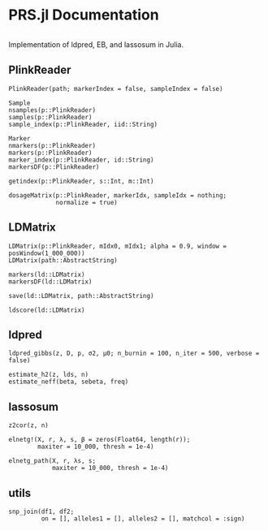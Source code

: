 # PRS.jl Documentation

```@contents
```

Implementation of ldpred, EB, and lassosum in Julia.

## PlinkReader

```@docs
PlinkReader(path; markerIndex = false, sampleIndex = false)

Sample
nsamples(p::PlinkReader)
samples(p::PlinkReader)
sample_index(p::PlinkReader, iid::String)

Marker
nmarkers(p::PlinkReader)
markers(p::PlinkReader)
marker_index(p::PlinkReader, id::String)
markersDF(p::PlinkReader)

getindex(p::PlinkReader, s::Int, m::Int)

dosageMatrix(p::PlinkReader, markerIdx, sampleIdx = nothing;
             normalize = true)
```

## LDMatrix

```@docs
LDMatrix(p::PlinkReader, mIdx0, mIdx1; alpha = 0.9, window = posWindow(1_000_000))
LDMatrix(path::AbstractString)

markers(ld::LDMatrix)
markersDF(ld::LDMatrix)

save(ld::LDMatrix, path::AbstractString)

ldscore(ld::LDMatrix)
```


## ldpred

```@docs
ldpred_gibbs(z, D, p, σ2, μ0; n_burnin = 100, n_iter = 500, verbose = false)

estimate_h2(z, lds, n)
estimate_neff(beta, sebeta, freq)
```


## lassosum

```@docs
z2cor(z, n)

elnetg!(X, r, λ, s, β = zeros(Float64, length(r));
        maxiter = 10_000, thresh = 1e-4)

elnetg_path(X, r, λs, s;
            maxiter = 10_000, thresh = 1e-4)
```


## utils

```@docs
snp_join(df1, df2;
         on = [], alleles1 = [], alleles2 = [], matchcol = :sign)
```

